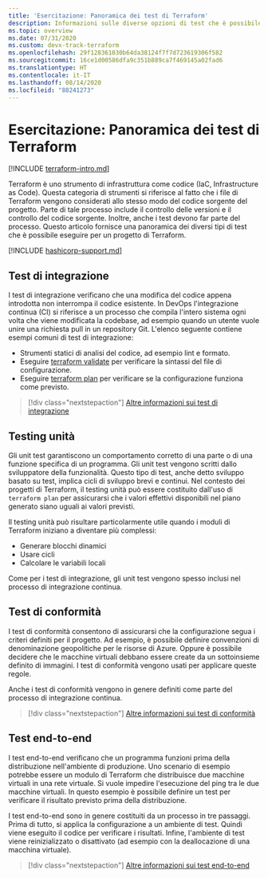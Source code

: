 ```yaml
---
title: 'Esercitazione: Panoramica dei test di Terraform'
description: Informazioni sulle diverse opzioni di test che è possibile configurare per convalidare i progetti di Terraform.
ms.topic: overview
ms.date: 07/31/2020
ms.custom: devx-track-terraform
ms.openlocfilehash: 29f128361030b64da38124f7f7d723619306f582
ms.sourcegitcommit: 16ce1d00586dfa9c351b889ca7f469145a02fad6
ms.translationtype: HT
ms.contentlocale: it-IT
ms.lasthandoff: 08/14/2020
ms.locfileid: "88241273"
---
```

# <a name="tutorial-terraform-testing-overview"></a>Esercitazione: Panoramica dei test di Terraform

[!INCLUDE [terraform-intro.md](includes/terraform-intro.md)]

Terraform è uno strumento di infrastruttura come codice (IaC, Infrastructure as Code). Questa categoria di strumenti si riferisce al fatto che i file di Terraform vengono considerati allo stesso modo del codice sorgente del progetto. Parte di tale processo include il controllo delle versioni e il controllo del codice sorgente. Inoltre, anche i test devono far parte del processo. Questo articolo fornisce una panoramica dei diversi tipi di test che è possibile eseguire per un progetto di Terraform.

[!INCLUDE [hashicorp-support.md](includes/hashicorp-support.md)]

## <a name="integration-testing"></a>Test di integrazione

I test di integrazione verificano che una modifica del codice appena introdotta non interrompa il codice esistente. In DevOps l'integrazione continua (CI) si riferisce a un processo che compila l'intero sistema ogni volta che viene modificata la codebase, ad esempio quando un utente vuole unire una richiesta pull in un repository Git. L'elenco seguente contiene esempi comuni di test di integrazione:

- Strumenti statici di analisi del codice, ad esempio lint e formato.
- Eseguire [terraform validate](https://www.terraform.io/docs/commands/validate.html) per verificare la sintassi del file di configurazione.
- Eseguire [terraform plan](https://www.terraform.io/docs/commands/validate.html) per verificare se la configurazione funziona come previsto.

> [!div class="nextstepaction"]
> [Altre informazioni sui test di integrazione](best-practices-integration-testing.md)

## <a name="unit-testing"></a>Testing unità

Gli unit test garantiscono un comportamento corretto di una parte o di una funzione specifica di un programma. Gli unit test vengono scritti dallo sviluppatore della funzionalità. Questo tipo di test, anche detto sviluppo basato su test, implica cicli di sviluppo brevi e continui. Nel contesto dei progetti di Terraform, il testing unità può essere costituito dall'uso di `terraform plan` per assicurarsi che i valori effettivi disponibili nel piano generato siano uguali ai valori previsti. 

Il testing unità può risultare particolarmente utile quando i moduli di Terraform iniziano a diventare più complessi:

- Generare blocchi dinamici
- Usare cicli
- Calcolare le variabili locali

Come per i test di integrazione, gli unit test vengono spesso inclusi nel processo di integrazione continua.

## <a name="compliance-testing"></a>Test di conformità

I test di conformità consentono di assicurarsi che la configurazione segua i criteri definiti per il progetto. Ad esempio, è possibile definire convenzioni di denominazione geopolitiche per le risorse di Azure. Oppure è possibile decidere che le macchine virtuali debbano essere create da un sottoinsieme definito di immagini. I test di conformità vengono usati per applicare queste regole.

Anche i test di conformità vengono in genere definiti come parte del processo di integrazione continua.

> [!div class="nextstepaction"]
> [Altre informazioni sui test di conformità](best-practices-compliance-testing.md)

## <a name="end-to-end-e2e-testing"></a>Test end-to-end

I test end-to-end verificano che un programma funzioni prima della distribuzione nell'ambiente di produzione. Uno scenario di esempio potrebbe essere un modulo di Terraform che distribuisce due macchine virtuali in una rete virtuale. Si vuole impedire l'esecuzione del ping tra le due macchine virtuali. In questo esempio è possibile definire un test per verificare il risultato previsto prima della distribuzione.

I test end-to-end sono in genere costituiti da un processo in tre passaggi. Prima di tutto, si applica la configurazione a un ambiente di test. Quindi viene eseguito il codice per verificare i risultati. Infine, l'ambiente di test viene reinizializzato o disattivato (ad esempio con la deallocazione di una macchina virtuale).

> [!div class="nextstepaction"]
> [Altre informazioni sui test end-to-end](best-practices-end-to-end-testing.md)
